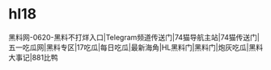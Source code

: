 # hl18
黑料网-0620-黑料不打烊入口|Telegram频道传送门|74猫导航主站|74猫传送门|五一吃瓜网|黑料专区|17吃瓜|每日吃瓜|最新海角|HL黑料门|黑料门|炮灰吃瓜|黑料大事记|881比鸭
